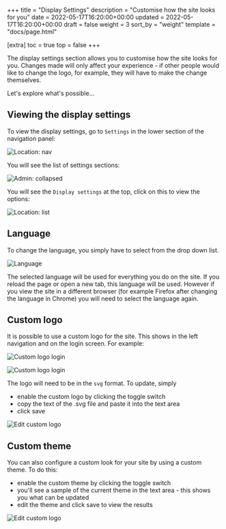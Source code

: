 +++
title = "Display Settings"
description = "Customise how the site looks for you"
date = 2022-05-17T16:20:00+00:00
updated = 2022-05-17T16:20:00+00:00
draft = false
weight = 3
sort_by = "weight"
template = "docs/page.html"

[extra]
toc = true
top = false
+++

The display settings section allows you to customise how the site looks for you. Changes made will only affect your experience - if other people would like to change the logo, for example, they will have to make the change themselves.

Let's explore what's possible...

## Viewing the display settings

To view the display settings, go to `Settings` in the lower section of the navigation panel:

![Location: nav](/docs/settings/images/admin_nav.png)

You will see the list of settings sections:

![Admin: collapsed](/docs/settings/images/admin_collapsed.png)

You will see the `Display settings` at the top, click on this to view the options:

![Location: list](/docs/settings/images/display_settings.png)

## Language

To change the language, you simply have to select from the drop down list.

![Language](/docs/settings/images/change_language.png)

The selected language will be used for everything you do on the site. If you reload the page or open a new tab, this language will be used. However if you view the site in a different browser (for example Firefox after changing the language in Chrome) you will need to select the language again.

## Custom logo

It is possible to use a custom logo for the site. This shows in the left navigation and on the login screen. For example:

![Custom logo login](/docs/settings/images/custom_logo_login.png)

![Custom logo login](/docs/settings/images/custom_logo_nav.png)

The logo will need to be in the `svg` format. To update, simply

- enable the custom logo by clicking the toggle switch
- copy the text of the .svg file and paste it into the text area
- click save

![Edit custom logo](/docs/settings/images/edit_logo.png)

## Custom theme

You can also configure a custom look for your site by using a custom theme. To do this:

- enable the custom theme by clicking the toggle switch
- you'll see a sample of the current theme in the text area - this shows you what can be updated
- edit the theme and click save to view the results

![Edit custom logo](/docs/settings/images/edit_theme.png)
